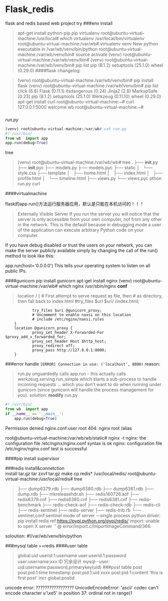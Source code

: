 # Flask_redis
flask and redis based web project try
###env install
>apt-get install python-pip
pip virtualenv
root@ubuntu-virtual-machine:/usr/local# which virtualenv
/usr/local/bin/virtualenv
root@ubuntu-virtual-machine:/var/wb# virtualenv venv
New python executable in /var/wb/venv/bin/python
root@ubuntu-virtual-machine:/var/wb/venv/bin# source activate
(venv) root@ubuntu-virtual-machine:/var/wb/venv/bin#
(venv) root@ubuntu-virtual-machine:/var/wb/venv/bin# pip list
pip (8.1.2)
setuptools (25.1.0)
wheel (0.29.0)
####flask 
changelog:

>(venv) root@ubuntu-virtual-machine:/var/wb/venv/bin# pip install flask
(venv) root@ubuntu-virtual-machine:/var/wb/venv/bin# pip list
click (6.6)
Flask (0.11.1)
itsdangerous (0.24)
Jinja2 (2.8)
MarkupSafe (0.23)
pip (8.1.2)
setuptools (25.1.0)
Werkzeug (0.11.10)
wheel (0.29.0)
apt-get install curl
root@ubuntu-virtual-machine:~# curl 127.0.0.1:5000
welcome wb
root@ubuntu-virtual-machine:~#
###
*run.py*
```python
(venv) root@ubuntu-virtual-machine:/var/wb# cat run.py
#! /usr/bin/
from wb  import app
app.run(debug=True)
```
tree
>(venv) root@ubuntu-virtual-machine:/var/wb/wb# tree
.
├── __init__.py
├── __init__.pyc
├── models.py
├── models.pyc
├── static
│   └── style.css
├── template
│   ├── home.html
│   ├── index.html
│   ├── profile.html
│   └── timeline.html
├── views.py
└── views.pyc
pthon run.py
curl 

####virtualmachine 

flask的app.run()方法运行服务器应用，默认是只能在本机访问的！！！
>Externally Visible Server
If you run the server you will notice that the server is only accessible from your own computer, not from any other in the network. This is the default because in debugging mode a user of the application can execute arbitrary Python code on your computer.

If you have debug disabled or trust the users on your network, you can make the server publicly available simply by changing the call of the run() method to look like this:

app.run(host='0.0.0.0')
This tells your operating system to listen on all public IPs.

####gunicorn 
pip install gunicorn 
apt-get install nginx
(venv) root@ubuntu-virtual-machine:/var/wb# which nginx
/usr/sbin/nginx
**conf**
> location / {
                # First attempt to serve request as file, then
                # as directory, then fall back to index.html
                #try_files $uri $uri/ /index.html;

                try_files $uri @gunicorn_proxy;
                # Uncomment to enable naxsi on this location
                # include /etc/nginx/naxsi.rules
        }
        location @gunicorn_proxy {
                proxy_set_header X-Forwarded-For $proxy_add_x_forwarded_for;
                proxy_set_header Host $http_host;
                proxy_redirect off;
                proxy_pass http://127.0.0.1:8000;
        }
###error handle
`[ERROR] Connection in use: ('localhost', 8000)`
reason:
>run.py unguardedly calls app.run - this actually calls werkzeug.serving.run_simple which starts a sub-process to handle incoming requests ... which you don't want to do when running under gunicorn (since gunicorn will handle the process management for you).
solution:
**modify** run.py 
```python
#! /usr/bin/
from wb  import app
if __name__ == '__main__':
    app.run(debug=True)
```
 Permission denied
nginx.conf:user root 
404:
nginx root /alias 




root@ubuntu-virtual-machine:/var/wb/wb/static# nginx -t
nginx: the configuration file /etc/nginx/nginx.conf syntax is ok
nginx: configuration file /etc/nginx/nginx.conf test is successful


####pip install supervisor


###redis install&connetction  
install tar.gz
tar zxvf tar.gz
make
cp redis* /usr/local/redis/
root@ubuntu-virtual-machine:/usr/local/redis# tree
>├── dump6379.rdb
├── dump6380.rdb
├── dump6381.rdb
├── dump.rdb
├── mkreleasehdr.sh
├── redis160726.aof
├── redis6379.cnf
├── redis6380.cnf
├── redis6381.cnf
├── redis-benchmark
├── redis-check-aof
├── redis-check-rdb
├── redis-cli
├── redis-sentinel
├── redis-server
├── redis-trib.rb
└── sentinel.conf
sentinel mode of server --single process 
python driver:
  pip install redis
ref:https://pypi.python.org/pypi/redis/
import: unable to open X server `' @ error/import.c/ImportImageCommand/366.

soloution:
#!/var/wb/venv/bin/python


###mysql table ==redis 
####user table 
>global:uid
userid:1:username
user:userid:1:password
user:username:xxx ID  冗余设计 
mysql--user: uid:username:password,primarykey(uid)
###post table 
>post
post:pid:1:time timestamp
post:pid:1:uid  xxxx
post:pid:1:content 'this is first post'
incr global:postid


unicode error:
?????????????????
UnicodeEncodeError: 'ascii' codec can't encode character u'\xe5' in position 37: ordinal not in range(1

          

















